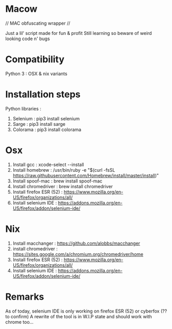 # Macow
// MAC obfuscating wrapper //

Just a lil' script made for fun & profit
Still learning so beware of weird looking code n' bugs

# Compatibility
Python 3 : OSX & nix variants

# Installation steps
Python libraries :

1) Selenium : pip3 install selenium
2) Sarge : pip3 install sarge
3) Colorama : pip3 install colorama

# Osx
1) Install gcc : xcode-select --install
2) Install homebrew : /usr/bin/ruby -e "$(curl -fsSL https://raw.githubusercontent.com/Homebrew/install/master/install)"
3) Install spoof-mac : brew install spoof-mac
4) Install chromedriver : brew install chromedriver
5) Install firefox ESR (52) : https://www.mozilla.org/en-US/firefox/organizations/all/
6) Install selenium IDE : https://addons.mozilla.org/en-US/firefox/addon/selenium-ide/

# Nix
1) Install macchanger : https://github.com/alobbs/macchanger
2) install chromedriver : https://sites.google.com/a/chromium.org/chromedriver/home
3) Install firefox ESR (52) : https://www.mozilla.org/en-US/firefox/organizations/all/
4) Install selenium IDE : https://addons.mozilla.org/en-US/firefox/addon/selenium-ide/

# Remarks
As of today, selenium IDE is only working on firefox ESR (52) or cyberfox (?? to confirm)
A rewrite of the tool is in W.I.P state and should work with chrome too...





